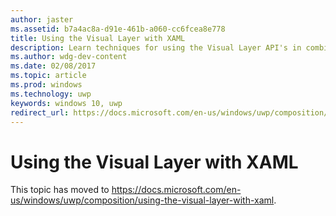 ```yaml
---
author: jaster
ms.assetid: b7a4ac8a-d91e-461b-a060-cc6fcea8e778
title: Using the Visual Layer with XAML
description: Learn techniques for using the Visual Layer API's in combination with existing XAML content to create advanced animations and effects.
ms.author: wdg-dev-content
ms.date: 02/08/2017
ms.topic: article
ms.prod: windows
ms.technology: uwp
keywords: windows 10, uwp
redirect_url: https://docs.microsoft.com/en-us/windows/uwp/composition/using-the-visual-layer-with-xaml
---
```


# Using the Visual Layer with XAML

This topic has moved to https://docs.microsoft.com/en-us/windows/uwp/composition/using-the-visual-layer-with-xaml.